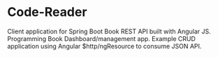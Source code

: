# Code-Reader
Client application for Spring Boot Book REST API built with Angular JS. Programming Book Dashboard/management app. Example CRUD application using Angular $http/ngResource to consume JSON API.
